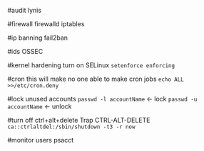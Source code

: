 #audit
lynis

#firewall
firewalld
iptables

#ip banning 
fail2ban

#ids
OSSEC

#kernel hardening
turn on SELinux
`setenforce enforcing`

#cron
this will make no one able to make cron jobs
`echo ALL >>/etc/cron.deny`

#lock unused accounts
`passwd -l accountName` <- lock
`passwd -u accountName` <- unlock

#turn off ctrl+alt+delete 
Trap CTRL-ALT-DELETE
`ca::ctrlaltdel:/sbin/shutdown -t3 -r now`

#monitor users
psacct
